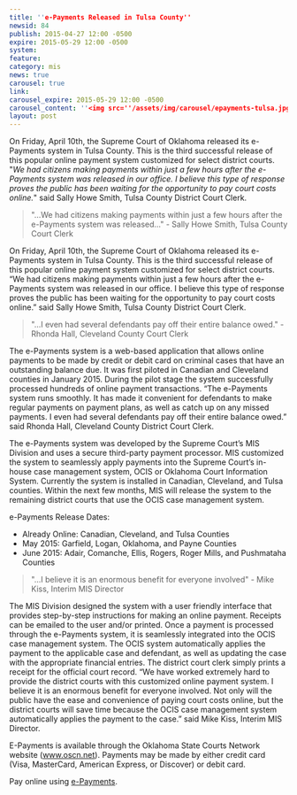 ```yaml
---
title: ''e-Payments Released in Tulsa County''
newsid: 84
publish: 2015-04-27 12:00 -0500
expire: 2015-05-29 12:00 -0500
system: 
feature: 
category: mis
news: true
carousel: true
link: 
carousel_expire: 2015-05-29 12:00 -0500
carousel_content: ''<img src=''/assets/img/carousel/epayments-tulsa.jpg'' alt=''Tulsa county online with e-payments'' />''
layout: post
---
```

<p>On Friday, April 10th, the Supreme Court of Oklahoma released its e-Payments system in Tulsa County. This is the third successful release of this popular online payment system customized for select district courts. "<em>We had citizens making payments within just a few hours after the e-Payments system was released in our office. I believe this type of response proves the public has been waiting for the opportunity to pay court costs online.</em>" said Sally Howe Smith, Tulsa County District Court Clerk.</p>
 <!--more-->
<blockquote><p>"...We had citizens making payments within just a few hours after the e-Payments system was released..." - Sally Howe Smith, Tulsa County Court Clerk</p>
</blockquote>
<p>On Friday, April 10th, the Supreme Court of Oklahoma released its e-Payments system in Tulsa County. This is the third successful release of this popular online payment system customized for select district courts.  “We had citizens making payments within just a few hours after the e-Payments system was released in our office.  I believe this type of response proves the public has been waiting for the opportunity to pay court costs online.” said Sally Howe Smith, Tulsa County District Court Clerk.  
</p>
<blockquote>
<p>"...I even had several defendants pay off their entire balance owed." - Rhonda Hall, Cleveland County Court Clerk</p>
</blockquote>
<p>The e-Payments system is a web-based application that allows online payments to be made by credit or debit card on criminal cases that have an outstanding balance due.  It was first piloted in Canadian and Cleveland counties in January 2015.  During the pilot stage the system successfully processed hundreds of online payment transactions.  “The e-Payments system runs smoothly.  It has made it convenient for defendants to make regular payments on payment plans, as well as catch up on any missed payments.  I even had several defendants pay off their entire balance owed.” said Rhonda Hall, Cleveland County District Court Clerk.</p>
<p>The e-Payments system was developed by the Supreme Court’s MIS Division and uses a secure third-party payment processor. MIS customized the system to seamlessly apply payments into the Supreme Court’s in-house case management system, OCIS or Oklahoma Court Information System.  Currently the system is installed in Canadian, Cleveland, and Tulsa counties.  Within the next few months, MIS will release the system to the remaining district courts that use the OCIS case management system.</p>
<p>e-Payments Release Dates:		</p>
<ul>
<li>Already Online: 	Canadian, Cleveland, and Tulsa Counties		</li>
<li>May 2015:  Garfield, Logan, Oklahoma, and Payne Counties</li>
<li>June 2015:  Adair, Comanche, Ellis, Rogers, Roger Mills, and Pushmataha Counties		</li>
</ul>
<blockquote>
<p>"...I believe it is an enormous benefit for everyone involved" - Mike Kiss, Interim MIS Director</p>
</blockquote>
<p>The MIS Division designed the system with a user friendly interface that provides step-by-step instructions for making an online payment.  Receipts can be emailed to the user and/or printed.  Once a payment is processed through the e-Payments system, it is seamlessly integrated into the OCIS case management system.  The OCIS system automatically applies the payment to the applicable case and defendant, as well as updating the case with the appropriate financial entries.  The district court clerk simply prints a receipt for the official court record. “We have worked extremely hard to provide the district courts with this customized online payment system.  I believe it is an enormous benefit for everyone involved.  Not only will the public have the ease and convenience of paying court costs online, but the district courts will save time because the OCIS case management system automatically applies the payment to the case.” said Mike Kiss, Interim MIS Director.</p>
<p>E-Payments is available through the Oklahoma State Courts Network website (<a href="http://www.oscn.net" target="_blank">www.oscn.net</a>).  Payments may be made by either credit card (Visa, MasterCard, American Express, or Discover) or debit card.  
</p>
<p>Pay online using <a href="https://www.oscn.net/epayments/" target="_blank">e-Payments</a>.</p>